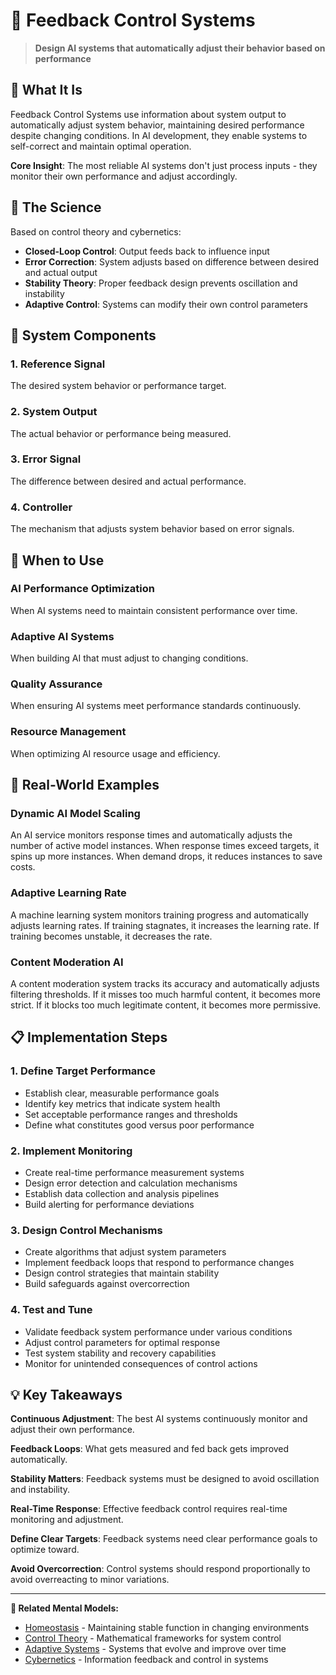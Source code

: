 # 🔄 Feedback Control Systems

> **Design AI systems that automatically adjust their behavior based on performance**

## 🎯 **What It Is**

Feedback Control Systems use information about system output to automatically adjust system behavior, maintaining desired performance despite changing conditions. In AI development, they enable systems to self-correct and maintain optimal operation.

**Core Insight**: The most reliable AI systems don't just process inputs - they monitor their own performance and adjust accordingly.

## 🧠 **The Science**

Based on control theory and cybernetics:

- **Closed-Loop Control**: Output feeds back to influence input
- **Error Correction**: System adjusts based on difference between desired and actual output
- **Stability Theory**: Proper feedback design prevents oscillation and instability
- **Adaptive Control**: Systems can modify their own control parameters

## 🔄 **System Components**

### **1. Reference Signal**
The desired system behavior or performance target.

### **2. System Output**
The actual behavior or performance being measured.

### **3. Error Signal**
The difference between desired and actual performance.

### **4. Controller**
The mechanism that adjusts system behavior based on error signals.

## 🎯 **When to Use**

### **AI Performance Optimization**
When AI systems need to maintain consistent performance over time.

### **Adaptive AI Systems**
When building AI that must adjust to changing conditions.

### **Quality Assurance**
When ensuring AI systems meet performance standards continuously.

### **Resource Management**
When optimizing AI resource usage and efficiency.

## 🚀 **Real-World Examples**

### **Dynamic AI Model Scaling**
An AI service monitors response times and automatically adjusts the number of active model instances. When response times exceed targets, it spins up more instances. When demand drops, it reduces instances to save costs.

### **Adaptive Learning Rate**
A machine learning system monitors training progress and automatically adjusts learning rates. If training stagnates, it increases the learning rate. If training becomes unstable, it decreases the rate.

### **Content Moderation AI**
A content moderation system tracks its accuracy and automatically adjusts filtering thresholds. If it misses too much harmful content, it becomes more strict. If it blocks too much legitimate content, it becomes more permissive.

## 📋 **Implementation Steps**

### **1. Define Target Performance**
- Establish clear, measurable performance goals
- Identify key metrics that indicate system health
- Set acceptable performance ranges and thresholds
- Define what constitutes good versus poor performance

### **2. Implement Monitoring**
- Create real-time performance measurement systems
- Design error detection and calculation mechanisms
- Establish data collection and analysis pipelines
- Build alerting for performance deviations

### **3. Design Control Mechanisms**
- Create algorithms that adjust system parameters
- Implement feedback loops that respond to performance changes
- Design control strategies that maintain stability
- Build safeguards against overcorrection

### **4. Test and Tune**
- Validate feedback system performance under various conditions
- Adjust control parameters for optimal response
- Test system stability and recovery capabilities
- Monitor for unintended consequences of control actions

## 💡 **Key Takeaways**

**Continuous Adjustment**: The best AI systems continuously monitor and adjust their own performance.

**Feedback Loops**: What gets measured and fed back gets improved automatically.

**Stability Matters**: Feedback systems must be designed to avoid oscillation and instability.

**Real-Time Response**: Effective feedback control requires real-time monitoring and adjustment.

**Define Clear Targets**: Feedback systems need clear performance goals to optimize toward.

**Avoid Overcorrection**: Control systems should respond proportionally to avoid overreacting to minor variations.

---

**🔗 Related Mental Models:**
- [Homeostasis](./homeostasis.md) - Maintaining stable function in changing environments
- [Control Theory](./control-theory.md) - Mathematical frameworks for system control
- [Adaptive Systems](./adaptive-systems.md) - Systems that evolve and improve over time
- [Cybernetics](./cybernetics.md) - Information feedback and control in systems